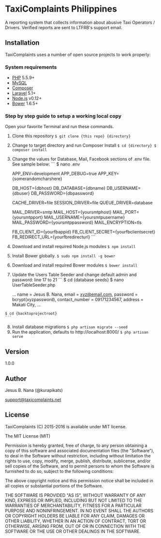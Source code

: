 # TaxiComplaints Philippines
A reporting system that collects information about abusive Taxi Operators / Drivers. Verified reports are sent to LTFRB's support email.

## Installation
TaxiComplaints uses a number of open source projects to work properly:
### System requirements
  - [PHP] 5.5.9+
  - [MySQL]
  - [Composer]
  - [Laravel] 5.1+
  - [Node.js] v0.12+
  - [Bower] 1.6.5+

### Step by step guide to setup a working local copy
Open your favorite Terminal and run these commands.
  1. Clone this repository
    ```
    $ git clone {this repo} {directory}
	```
  2. Change to target directory and run Composer Install
    ```
    $ cd {directory}
    $ composer install
    ```
  3. Change the values for Database, Mail, Facebook sections of .env file.
     See sample below:
    ``` 
    $ nano .env
    
        APP_ENV=development
        APP_DEBUG=true
        APP_KEY={somerandomcharshere}
        
        DB_HOST={dbhost}
        DB_DATABASE={dbname}
        DB_USERNAME={dbuser}
        DB_PASSWORD={dbpassword}
        
        CACHE_DRIVER=file
        SESSION_DRIVER=file
        QUEUE_DRIVER=database
        
        MAIL_DRIVER=smtp
        MAIL_HOST={yoursmtphost}
        MAIL_PORT={yoursmtpport}
        MAIL_USERNAME={yoursmtpusername}
        MAIL_PASSWORD={yoursmtppassword}
        MAIL_ENCRYPTION=tls
        
        FB_CLIENT_ID={yourfbappid}
        FB_CLIENT_SECRET={yourfbclientsecret}
        FB_REDIRECT_URL={yourfbredirecturl}
    ```
  4. Download and install required Node.js modules
    ```
    $ npm install
    ```
  5. Install Bower globally.
    ```
    $ sudo npm install -g bower
    ``` 
  6. Download and install required Bower modules
    ```
    $ bower install
    ```
  7. Update the Users Table Seeder and change default admin and password: line 17 to 21
    ```
    $ cd {database seeds}
    $ nano UserTableSeeder.php
    
        ...
        name           = Jesus B. Nana,
        email          = xyz@email.com,
        password       = bcrypt(xyzpassword),
        contact_number = 09171234567,
        address        = Makati City,
        ...
        
    $ cd {backtoprojectroot}
    ```
  8. Install database migrations
    ```
    $ php artisan migrate --seed
    ```
  9. Run the application, defaults to http://localhost:8000/
    ```
    $ php artisan serve
    ```

## Version
1.0.0

## Author
Jesus B. Nana (@kurapikats)

support@taxicomplaints.net

## License
TaxiComplaints (C) 2015-2016 is available under MIT license.

The MIT License (MIT)

Permission is hereby granted, free of charge, to any person obtaining a copy of this software and associated documentation files (the "Software"), to deal in the Software without restriction, including without limitation the rights to use, copy, modify, merge, publish, distribute, sublicense, and/or sell copies of the Software, and to permit persons to whom the Software is furnished to do so, subject to the following conditions:

The above copyright notice and this permission notice shall be included in all copies or substantial portions of the Software.

THE SOFTWARE IS PROVIDED "AS IS", WITHOUT WARRANTY OF ANY KIND, EXPRESS OR IMPLIED, INCLUDING BUT NOT LIMITED TO THE WARRANTIES OF MERCHANTABILITY, FITNESS FOR A PARTICULAR PURPOSE AND NONINFRINGEMENT. IN NO EVENT SHALL THE AUTHORS OR COPYRIGHT HOLDERS BE LIABLE FOR ANY CLAIM, DAMAGES OR OTHER LIABILITY, WHETHER IN AN ACTION OF CONTRACT, TORT OR OTHERWISE, ARISING FROM, OUT OF OR IN CONNECTION WITH THE SOFTWARE OR THE USE OR OTHER DEALINGS IN THE SOFTWARE.

   [php]: <http://php.net>
   [mysql]: <http://mysql.com>
   [composer]: <http://getcomposer.org>
   [laravel]: <http://laravel.com>
   [node.js]: <http://nodejs.org>
   [bower]: <http://bower.io>

